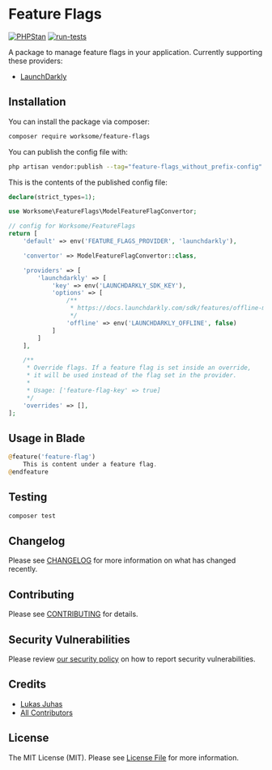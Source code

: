 # Feature Flags

[![PHPStan](https://github.com/worksome/feature-flags/actions/workflows/phpstan.yml/badge.svg)](https://github.com/worksome/feature-flags/actions/workflows/phpstan.yml)
[![run-tests](https://github.com/worksome/feature-flags/actions/workflows/run-tests.yml/badge.svg)](https://github.com/worksome/feature-flags/actions/workflows/run-tests.yml)

A package to manage feature flags in your application. Currently supporting these providers:

- [LaunchDarkly](https://launchdarkly.com/)

## Installation

You can install the package via composer:

```bash
composer require worksome/feature-flags
```

You can publish the config file with:

```bash
php artisan vendor:publish --tag="feature-flags_without_prefix-config"
```

This is the contents of the published config file:

```php
declare(strict_types=1);

use Worksome\FeatureFlags\ModelFeatureFlagConvertor;

// config for Worksome/FeatureFlags
return [
    'default' => env('FEATURE_FLAGS_PROVIDER', 'launchdarkly'),

    'convertor' => ModelFeatureFlagConvertor::class,

    'providers' => [
        'launchdarkly' => [
            'key' => env('LAUNCHDARKLY_SDK_KEY'),
            'options' => [
                /**
                 * https://docs.launchdarkly.com/sdk/features/offline-mode
                 */
                'offline' => env('LAUNCHDARKLY_OFFLINE', false)
            ]
        ]
    ],

    /**
     * Override flags. If a feature flag is set inside an override,
     * it will be used instead of the flag set in the provider.
     *
     * Usage: ['feature-flag-key' => true]
     */
    'overrides' => [],
];
```

## Usage in Blade

```php
@feature('feature-flag')
    This is content under a feature flag.
@endfeature
```

## Testing

```bash
composer test
```

## Changelog

Please see [CHANGELOG](CHANGELOG.md) for more information on what has changed recently.

## Contributing

Please see [CONTRIBUTING](.github/CONTRIBUTING.md) for details.

## Security Vulnerabilities

Please review [our security policy](../../security/policy) on how to report security vulnerabilities.

## Credits

- [Lukas Juhas](https://github.com/lukasjuhas)
- [All Contributors](../../contributors)

## License

The MIT License (MIT). Please see [License File](LICENSE.md) for more information.
